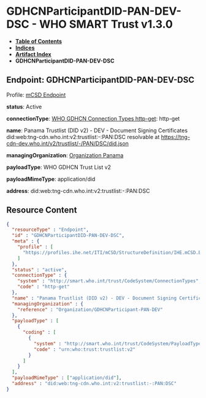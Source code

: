 # GDHCNParticipantDID-PAN-DEV-DSC - WHO SMART Trust v1.3.0

* [**Table of Contents**](toc.md)
* [**Indices**](indices.md)
* [**Artifact Index**](artifacts.md)
* **GDHCNParticipantDID-PAN-DEV-DSC**

## Endpoint: GDHCNParticipantDID-PAN-DEV-DSC

Profile: [mCSD Endpoint](https://profiles.ihe.net/ITI/mCSD/4.0.0/StructureDefinition-IHE.mCSD.Endpoint.html)

**status**: Active

**connectionType**: [WHO GDHCN Connection Types http-get](CodeSystem-ConnectionTypes.md#ConnectionTypes-http-get): http-get

**name**: Panama Trustlist (DID v2) - DEV - Document Signing Certificates did:web:tng-cdn.who.int:v2:trustlist:-:PAN:DSC resolvable at https://tng-cdn-dev.who.int/v2/trustlist/-/PAN/DSC/did.json

**managingOrganization**: [Organization Panama](Organization-GDHCNParticipant-PAN-DEV.md)

**payloadType**: WHO GDHCN Trust List v2

**payloadMimeType**: application/did

**address**: did:web:tng-cdn.who.int:v2:trustlist:-:PAN:DSC



## Resource Content

```json
{
  "resourceType" : "Endpoint",
  "id" : "GDHCNParticipantDID-PAN-DEV-DSC",
  "meta" : {
    "profile" : [
      "https://profiles.ihe.net/ITI/mCSD/StructureDefinition/IHE.mCSD.Endpoint"
    ]
  },
  "status" : "active",
  "connectionType" : {
    "system" : "http://smart.who.int/trust/CodeSystem/ConnectionTypes",
    "code" : "http-get"
  },
  "name" : "Panama Trustlist (DID v2) - DEV - Document Signing Certificates\ndid:web:tng-cdn.who.int:v2:trustlist:-:PAN:DSC\nresolvable at https://tng-cdn-dev.who.int/v2/trustlist/-/PAN/DSC/did.json",
  "managingOrganization" : {
    "reference" : "Organization/GDHCNParticipant-PAN-DEV"
  },
  "payloadType" : [
    {
      "coding" : [
        {
          "system" : "http://smart.who.int/trust/CodeSystem/PayloadTypes",
          "code" : "urn:who:trust:trustlist:v2"
        }
      ]
    }
  ],
  "payloadMimeType" : ["application/did"],
  "address" : "did:web:tng-cdn.who.int:v2:trustlist:-:PAN:DSC"
}

```
